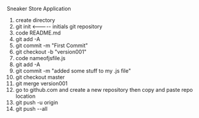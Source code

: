 Sneaker Store Application

1. create directory
2. git init <----- initials git repository
3. code README.md
4. git add -A
5. git commit -m "First Commit"
6. git checkout -b "version001"
7. code nameofjsfile.js
8. git add -A
9. git commit -m "added some stuff to my .js file"
10. git checkout master
11. git merge version001
12. go to github.com and create a new repository then copy and paste repo location
13. git push -u origin
14. git push --all
